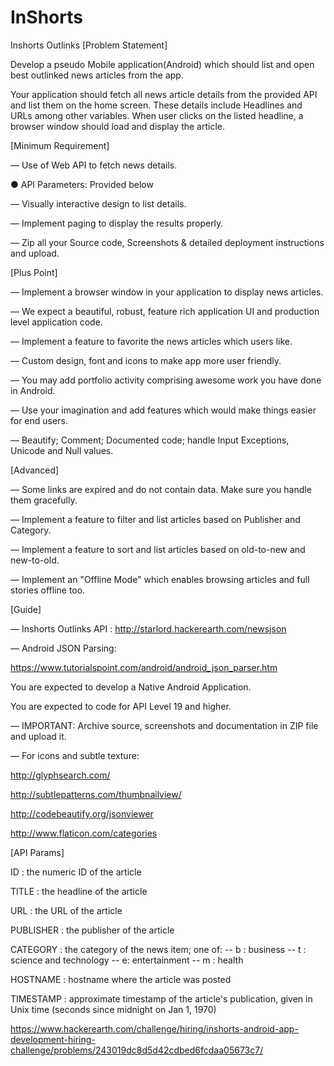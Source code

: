 # InShorts
Inshorts Outlinks
[Problem Statement]

Develop a pseudo Mobile application(Android) which should list and open best outlinked news articles from the app.

Your application should fetch all news article details from the provided API and list them on the home screen. These details include Headlines and URLs among other variables. When user clicks on the listed headline, a browser window should load and display the article.

[Minimum Requirement]

— Use of Web API to fetch news details.

● API Parameters: Provided below

— Visually interactive design to list​ details.

— Implement paging ​to display the results properly.

— Zip all your Source code, Screenshots & detailed deployment instructions and upload.

[Plus Point]

— Implement a browser window in your application to display news articles.

— We expect a beautiful, robust, feature rich application UI and production level application code.

— Implement a feature to favorite the news articles which users like.

— Custom design, font and icons to make app more user ­friendly.

— You may add portfolio ​activity comprising awesome work you have done in Android.

— Use your imagination and add features which would make things easier for end users.

— Beautify; Comment; Documented code; handle Input Exceptions, Unicode and Null values.

[Advanced]

— Some links are expired and do not contain data. Make sure you handle them gracefully.

— Implement a feature to filter and list articles based on Publisher and Category.

— Implement a feature to sort and list articles based on old-to-new and new-to-old.

— Implement an "Offline Mode" which enables browsing articles and full stories offline too.

[Guide]

— Inshorts Outlinks API : http://starlord.hackerearth.com/newsjson

— Android JSON Parsing:

https://www.tutorialspoint.com/android/android_json_parser.htm

You are expected to develop a Native Android Application.

You are expected to code for API Level 19 and higher.

— IMPORTANT: ​Archive source, screenshots and documentation in ZIP file and upload it.

— For icons and subtle texture:

http://glyphsearch.com/

http://subtlepatterns.com/thumbnail­view/

http://codebeautify.org/jsonviewer

http://www.flaticon.com/categories

[API Params]

ID : the numeric ID of the article

TITLE : the headline of the article

URL : the URL of the article

PUBLISHER : the publisher of the article

CATEGORY : the category of the news item; one of: -- b : business -- t : science and technology -- e: entertainment -- m : health

HOSTNAME : hostname where the article was posted

TIMESTAMP : approximate timestamp of the article's publication, given in Unix time (seconds since midnight on Jan 1, 1970)

https://www.hackerearth.com/challenge/hiring/inshorts-android-app-development-hiring-challenge/problems/243019dc8d5d42cdbed6fcdaa05673c7/
